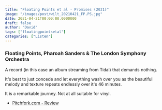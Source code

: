 ```yaml
---
title: "Floating Points et al - Promises (2021)"
image: "/images/post/wilt_20210421_FP.PS.jpg"
date: 2021-04-21T00:00:00.0000000
draft: false
author: "David"
tags: ["floatingpointsetal"]
categories: ["Listen"]
---
```

### Floating Points, Pharoah Sanders & The London Symphony Orchestra

 A record (in this case an album streaming from Tidal) that demands nothing.

 It's best to just concede and let everything wash over you as the beautiful melody and texture repeats endlessly over it's 46 minutes.

 It is a remarkable journey. Not at all suitable for vinyl. 

-  [Pitchfork.com - Review](https://pitchfork.com/reviews/albums/floating-points-pharoah-sanders-the-promises/)